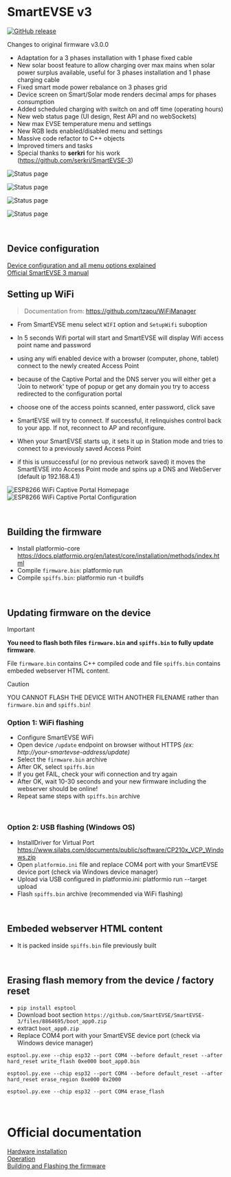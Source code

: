 SmartEVSE v3
=========
[![GitHub release](https://img.shields.io/github/release/thebatundertaken/SmartEVSE-3.svg)](https://github.com/thebatundertaken/SmartEVSE-3/releases)

Changes to original firmware v3.0.0
- Adaptation for a 3 phases installation with 1 phase fixed cable
- New solar boost feature to allow charging over max mains when solar power surplus available, useful for 3 phases installation and 1 phase charging cable
- Fixed smart mode power rebalance on 3 phases grid
- Device screen on Smart/Solar mode renders decimal amps for phases consumption
- Added scheduled charging with switch on and off time (operating hours)
- New web status page (UI design, Rest API and no webSockets)
- New max EVSE temperature menu and settings
- New RGB leds enabled/disabled menu and settings
- Massive code refactor to C++ objects
- Improved timers and tasks
- Special thanks to **serkri** for his work (https://github.com/serkri/SmartEVSE-3)

![Status page](./pictures/statuspage.jpg)

![Status page](./pictures/statuspage-mobile.jpg)

![Status page](./pictures/power-monitor.jpg)

![Status page](./pictures/device.jpg)

$~$
## Device configuration

[Device configuration and all menu options explained](docs/configuration.md)<br>
[Official SmartEVSE 3 manual](manual/SmartEVSEv3_install_v3.0.pdf)<br>

## Setting up WiFi

> Documentation from: https://github.com/tzapu/WiFiManager

- From SmartEVSE menu select `WIFI` option and `SetupWifi` suboption
- In 5 seconds Wifi portal will start and SmartEVSE will display Wifi access point name and password
- using any wifi enabled device with a browser (computer, phone, tablet) connect to the newly created Access Point
- because of the Captive Portal and the DNS server you will either get a 'Join to network' type of popup or get any domain you try to access redirected to the configuration portal
- choose one of the access points scanned, enter password, click save
- SmartEVSE will try to connect. If successful, it relinquishes control back to your app. If not, reconnect to AP and reconfigure.

- When your SmartEVSE starts up, it sets it up in Station mode and tries to connect to a previously saved Access Point
- if this is unsuccessful (or no previous network saved) it moves the SmartEVSE into Access Point mode and spins up a DNS and WebServer (default ip 192.168.4.1)

![ESP8266 WiFi Captive Portal Homepage](http://i.imgur.com/YPvW9eql.png) ![ESP8266 WiFi Captive Portal Configuration](http://i.imgur.com/oicWJ4gl.png)


$~$
## Building the firmware
* Install platformio-core https://docs.platformio.org/en/latest/core/installation/methods/index.html
* Compile `firmware.bin`: platformio run
* Compile `spiffs.bin`: platformio run -t buildfs

$~$
## Updating firmware on the device
> [!IMPORTANT]
> **You need to flash both files `firmware.bin` and `spiffs.bin` to fully update firmware**.

File `firmware.bin` contains C++ compiled code and file `spiffs.bin` contains embeded webserver HTML content.

> [!CAUTION]
> YOU CANNOT FLASH THE DEVICE WITH ANOTHER FILENAME rather than `firmware.bin` and `spiffs.bin`!


### Option 1: WiFi flashing
* Configure SmartEVSE WiFi
* Open device `/update` endpoint on browser without HTTPS *(ex: http://your-smartevse-address/update)*
* Select the `firmware.bin` archive
* After OK, select `spiffs.bin`
* If you get FAIL, check your wifi connection and try again
* After OK, wait 10-30 seconds and your new firmware including the webserver should be online!
* Repeat same steps with `spiffs.bin` archive


$~$
### Option 2: USB flashing (Windows OS)
* InstallDriver for Virtual Port https://www.silabs.com/documents/public/software/CP210x_VCP_Windows.zip
* Open `platformio.ini` file and replace COM4 port with your SmartEVSE device port (check via Windows device manager)
* Upload via USB configured in platformio.ini: platformio run --target upload
* Flash `spiffs.bin` archive (recommended via WiFi flashing)

$~$
## Embeded webserver HTML content
* It is packed inside `spiffs.bin` file previously built 


$~$
## Erasing flash memory from the device / factory reset
* `pip install esptool`
* Download boot section `https://github.com/SmartEVSE/SmartEVSE-3/files/8864695/boot_app0.zip`
* extract `boot_app0.zip`
* Replace COM4 port with your SmartEVSE device port (check via Windows device manager)


```
esptool.py.exe --chip esp32 --port COM4 --before default_reset --after hard_reset write_flash 0xe000 boot_app0.bin
```
```
esptool.py.exe --chip esp32 --port COM4 --before default_reset --after hard_reset erase_region 0xe000 0x2000
```
```
esptool.py.exe --chip esp32 --port COM4 erase_flash
```


$~$
# Official documentation

[Hardware installation](https://github.com/SmartEVSE/SmartEVSE-3/blob/master/docs/installation.md)<br>
[Operation](https://github.com/SmartEVSE/SmartEVSE-3/blob/master/docs/operation.md)<br>
[Building and Flashing the firmware](https://github.com/SmartEVSE/SmartEVSE-3/blob/master/docs/building_flashing.md)<br>
